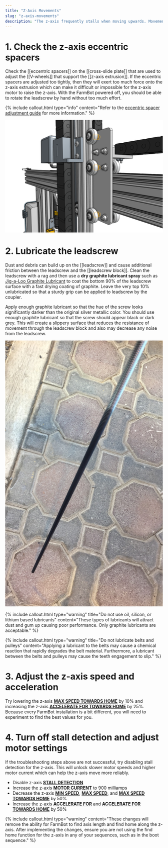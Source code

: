 ```yaml
---
title: "Z-Axis Movements"
slug: "z-axis-movements"
description: "The z-axis frequently stalls when moving upwards. Movements may fail to complete, and in some cases the z-axis may even stall and then begin moving in the opposite direction."
---
```


# 1. Check the z-axis eccentric spacers

Check the [[eccentric spacers]] on the [[cross-slide plate]] that are used to adjust the [[V-wheels]] that support the [[z-axis extrusion]]. If the eccentric spacers are adjusted too tightly, then they will exert too much force onto the z-axis extrusion which can make it difficult or impossible for the z-axis motor to raise the z-axis. With the FarmBot powered off, you should be able to rotate the leadscrew by hand without too much effort.

{%
include callout.html
type="info"
content="Refer to the [eccentric spacer adjustment guide](../eccentric-spacer-adjustment.md) for more information."
%}

![z-axis eccentric spacer adjustment](_images/z-axis_eccentric_spacer_adjustment.png)

# 2. Lubricate the leadscrew

Dust and debris can build up on the [[leadscrew]] and cause additional friction between the leadscrew and the [[leadscrew block]]. Clean the leadscrew with a rag and then use a **dry graphite lubricant spray** such as [Jig-a-Loo Graphite Lubricant](https://www.amazon.com/dp/B08285N7LG/) to coat the bottom 90% of the leadscrew surface with a fast drying coating of graphite. Leave the very top 10% unlubricated so that a sturdy grip can be applied to leadscrew by the coupler.

Apply enough graphite lubricant so that the hue of the screw looks significantly darker than the original silver metallic color. You should use enough graphite lubricant so that the screw should appear black or dark grey. This will create a slippery surface that reduces the resistance of movement through the leadscrew block and also may decrease any noise from the leadscrew.

![lubricated leadscrew](_images/lubricated_leadscrew.jpeg)

{%
include callout.html
type="warning"
title="Do not use oil, silicon, or lithium based lubricants"
content="These types of lubricants will attract dust and gum up causing poor performance. Only graphite lubricants are acceptable."
%}

{%
include callout.html
type="warning"
title="Do not lubricate belts and pulleys"
content="Applying a lubricant to the belts may cause a chemical reaction that rapidly degrades the belt material. Furthermore, a lubricant between the belts and pulleys may cause the teeth engagement to slip."
%}

# 3. Adjust the z-axis speed and acceleration

Try lowering the z-axis **[MAX SPEED TOWARDS HOME](https://my.farm.bot/app/designer/settings?highlight=max_speed_towards_home)** by 10% and increasing the z-axis **[ACCELERATE FOR TOWARDS HOME](https://my.farm.bot/app/designer/settings?highlight=accelerate_for_towards_home)** by 25%. Because every FarmBot installation is a bit different, you will need to experiment to find the best values for you.

# 4. Turn off stall detection and adjust motor settings

If the troubleshooting steps above are not successful, try disabling stall detection for the z-axis. This will unlock slower motor speeds and higher motor current which can help the z-axis move more reliably.

- Disable z-axis **[STALL DETECTION](https://my.farm.bot/app/designer/settings?highlight=stall_detection)**
- Increase the z-axis **[MOTOR CURRENT](https://my.farm.bot/app/designer/settings?highlight=motor_current)** to 900 milliamps
- Decrease the z-axis **[MIN SPEED](https://my.farm.bot/app/designer/settings?highlight=min_speed)**, **[MAX SPEED](https://my.farm.bot/app/designer/settings?highlight=max_speed)**, and **[MAX SPEED TOWARDS HOME](https://my.farm.bot/app/designer/settings?highlight=max_speed_towards_home)** by 50%
- Increase the z-axis **[ACCELERATE FOR](https://my.farm.bot/app/designer/settings?highlight=accelerate_for)** and **[ACCELERATE FOR TOWARDS HOME](https://my.farm.bot/app/designer/settings?highlight=accelerate_for_towards_home)** by 50%

{%
include callout.html
type="warning"
content="These changes will remove the ability for FarmBot to find axis length and find home along the z-axis. After implementing the changes, ensure you are not using the find home function for the z-axis in any of your sequences, such as in the boot sequence."
%}

